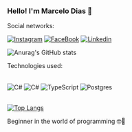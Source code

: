 
### Hello! I'm Marcelo Dias 👋

Social networks:<br>

[![Instagram](https://img.shields.io/badge/Instagram-E4405F?style=for-the-badge&logo=instagram&logoColor=white)](https://www.instagram.com/marcelo_zim8/)
[![FaceBook](https://img.shields.io/badge/Facebook-1877F2?style=for-the-badge&logo=facebook&logoColor=white)](https://www.facebook.com/profile.php?id=100001704040075)
[![Linkedin](https://img.shields.io/badge/LinkedIn-0077B5?style=for-the-badge&logo=linkedin&logoColor=white)](https://www.linkedin.com/in/marcelo-dias-95a80a191/)

![Anurag's GitHub stats](https://github-readme-stats.vercel.app/api?username=MarceloZim&show_icons=true&theme=tokyonight)<br>

Technologies used:
<div style="display: inline_block"><br/>
  <img align="center" alt="C#" src="https://img.shields.io/badge/C%23-239120?style=for-the-badge&logo=c-sharp&logoColor=white" />
  <img align="center" alt="C#" src="https://img.shields.io/badge/Java-ED8B00?style=for-the-badge&logo=openjdk&logoColor=white" />
  <img align="center" alt="TypeScript" src="https://img.shields.io/badge/TypeScript-007ACC?style=for-the-badge&logo=typescript&logoColor=white" />
  <img align="center" alt="Postgres" src="https://img.shields.io/badge/PostgreSQL-316192?style=for-the-badge&logo=postgresql&logoColor=white" />
  
</div><br>

[![Top Langs](https://github-readme-stats.vercel.app/api/top-langs/?username=MarceloZim&langs_count=8)](https://github.com/MarceloZim/github-readme-stats)<br>

Beginner in the world of programming 🤓🚀
